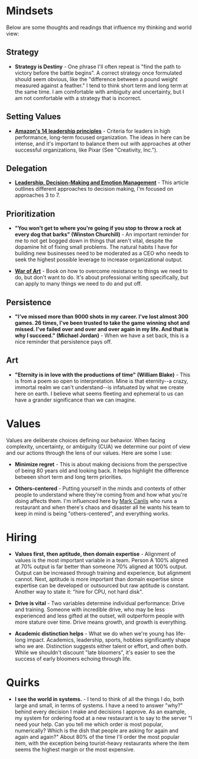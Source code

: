 
# Mindsets

Below are some thoughts and readings that influence my thinking and world view: 

## Strategy

- **Strategy is Destiny** - One phrase I'll often repeat is "find the path to victory before the battle begins". A correct strategy once formulated should seem obvious, like the "difference between a pound weight measured against a feather." I tend to think short term and long term at the same time. I am comfortable with ambiguity and uncertainty, but I am not comfortable with a strategy that is incorrect. 

## Setting Values 

- **[Amazon's 14 leadership principles](https://www.amazon.jobs/principles)** - Criteria for leaders in high performance, long-term focused organization. The ideas in here can be intense, and it's important to balance them out with approaches at other successful organizations, like Pixar (See "Creativity, Inc.").  

## Delegation 

- **[Leadership, Decision-Making and Emotion Management](
http://www.edbatista.com/2017/02/leadership-decision-making-and-emotion-management.html)** - This article outlines different approaches to decision making, I'm focused on approaches 3 to 7.

## Prioritization 

- **"You won't get to where you're going if you stop to throw a rock at every dog that barks" (Winston Churchill)** - An important reminder for me to not get bogged down in things that aren't vital, despite the dopamine hit of fixing small problems. The natural habits I have for building new businesses need to be moderated as a CEO who needs to seek the highest possible leverage to increase organizational output. 

- **[War of Art](http://www.stevenpressfield.com/the-war-of-art/)** - Book on how to overcome resistance to things we need to do, but don't want to do. It's about professional writing specifically, but can apply to many things we need to do and put off. 

## Persistence 

- **"I've missed more than 9000 shots in my career. I've lost almost 300 games. 26 times, I've been trusted to take the game winning shot and missed. I've failed over and over and over again in my life. And that is why I succeed." (Michael Jordan)** - When we have a set back, this is a nice reminder that persistence pays off. 

## Art 

- **"Eternity is in love with the productions of time" (William Blake)** - This is from a poem so open to interpretation. Mine is that eternity--a crazy, immortal realm we can't understand--is infatuated by what we create here on earth. I believe what seems fleeting and ephemeral to us can have a grander significance than we can imagine.

# Values 

Values are deliberate choices defining our behavior.  When facing complexity, uncertainty, or ambiguity (CUA) we determine our point of view and our actions through the lens of our values. Here are some I use:

- **Minimize regret** - This is about making decisions from the perspective of being 80 years old and looking back. It helps highlight the difference between short term and long term priorities. 

- **Others-centered** - Putting yourself in the minds and contexts of other people to understand where they're coming from and how what you're doing affects them. I'm influenced here by [Mark Canlis](http://canlis.com/about/people/our-team/mark-canlis/) who runs a restaurant and when there's chaos and disaster all he wants his team to keep in mind is being "others-centered", and everything works. 

# Hiring 

- **Values first, then aptitude, then domain expertise** - Alignment of values is the most important variable in a team. Person A 100% aligned at 70% output is far better than someone 70% aligned at 100% output. Output can be increased through training and experience, but alignment cannot. Next, aptitude is more important than domain expertise since expertise can be developed or outsourced but raw aptitude is constant. Another way to state it: "hire for CPU, not hard disk". 
 
- **Drive is vital** - Two variables determine individual performance: Drive and training. Someone with incredible drive, who may be less experienced and less gifted at the outset, will outperform people with more stature over time. Drive means growth, and growth is everything.

- **Academic distinction helps** - What we do when we're young has life-long impact. Academics, leadership, sports, hobbies significantly shape who we are. Distinction suggests either talent or effort, and often both. While we shouldn't discount "late bloomers", it's easier to see the success of early bloomers echoing through life. 

# Quirks

- **I see the world in systems.** - I tend to think of all the things I do, both large and small, in terms of systems. I have a need to answer "why?" behind every decision I make and decisions I approve. As an example, my system for ordering food at a new restaurant is to say to the server "I need your help. Can you tell me which order is most popular, numerically? Which is the dish that people are asking for again and again and again?" About 80% of the time I'll order the most popular item, with the exception being tourist-heavy restaurants where the item seems the highest margin or the most expensive. 
